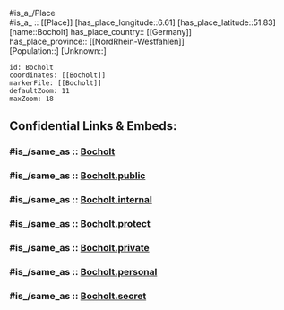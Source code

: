 ﻿---
confidential: public
isDeleted: false
location:
- 51.83
- 6.61
mapmarker: city
mapzoom:
- 7
- 12
SpocWebEntityId: 29242
tags:
- geo/City
type: City
---

#is_a_/Place  
#is_a_ :: [[Place]] 
[has_place_longitude::6.61] 
[has_place_latitude::51.83] 
[name::Bocholt] 
has_place_country:: [[Germany]]  
has_place_province:: [[NordRhein-Westfahlen]]  
[Population::] 
[Unknown::] 


```leaflet
id: Bocholt
coordinates: [[Bocholt]] 
markerFile: [[Bocholt]] 
defaultZoom: 11 
maxZoom: 18
```


## Confidential Links & Embeds: 

### #is_/same_as :: [Bocholt](/_Standards/Earth/Continent/Europe/Europe~Central/Germany/Germany~West/Nordrhein-Westfalen/counties~NW/Borken/cities~Borken/Bocholt.md) 

### #is_/same_as :: [Bocholt.public](/_public/Earth/Continent/Europe/Europe~Central/Germany/Germany~West/Nordrhein-Westfalen/counties~NW/Borken/cities~Borken/Bocholt.public.md) 

### #is_/same_as :: [Bocholt.internal](/_internal/Earth/Continent/Europe/Europe~Central/Germany/Germany~West/Nordrhein-Westfalen/counties~NW/Borken/cities~Borken/Bocholt.internal.md) 

### #is_/same_as :: [Bocholt.protect](/_protect/Earth/Continent/Europe/Europe~Central/Germany/Germany~West/Nordrhein-Westfalen/counties~NW/Borken/cities~Borken/Bocholt.protect.md) 

### #is_/same_as :: [Bocholt.private](/_private/Earth/Continent/Europe/Europe~Central/Germany/Germany~West/Nordrhein-Westfalen/counties~NW/Borken/cities~Borken/Bocholt.private.md) 

### #is_/same_as :: [Bocholt.personal](/_personal/Earth/Continent/Europe/Europe~Central/Germany/Germany~West/Nordrhein-Westfalen/counties~NW/Borken/cities~Borken/Bocholt.personal.md) 

### #is_/same_as :: [Bocholt.secret](/_secret/Earth/Continent/Europe/Europe~Central/Germany/Germany~West/Nordrhein-Westfalen/counties~NW/Borken/cities~Borken/Bocholt.secret.md)

